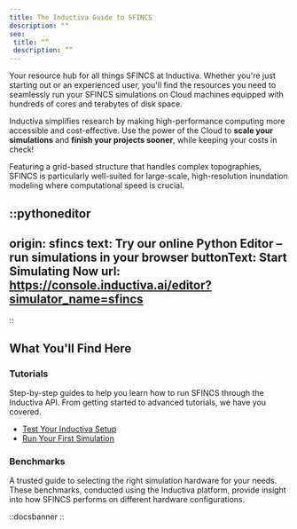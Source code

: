 ```yaml
---
title: The Inductiva Guide to SFINCS
description: ""
seo:
 title: “”
 description: “”
---
```


Your resource hub for all things SFINCS at Inductiva. Whether you're just starting out or an experienced user, you'll find the resources you need to seamlessly run your SFINCS simulations on Cloud machines equipped with hundreds of cores and terabytes of disk space.

Inductiva simplifies research by making high-performance computing more accessible and cost-effective. Use the power of the Cloud to **scale your simulations** and **finish your projects sooner**, while keeping your costs in check! 

Featuring a grid-based structure that handles complex topographies, SFINCS is particularly well-suited for large-scale, high-resolution inundation modeling
where computational speed is crucial.

::pythoneditor
---
origin: sfincs
text: Try our online Python Editor – run simulations in your browser
buttonText: Start Simulating Now
url: https://console.inductiva.ai/editor?simulator_name=sfincs
---
::


## What You'll Find Here

### Tutorials
Step-by-step guides to help you learn how to run SFINCS through the Inductiva API. From getting started to advanced tutorials, we have you covered.

- [Test Your Inductiva Setup](tutorials/setup-test)
- [Run Your First Simulation](tutorials/quick-start)

### Benchmarks
A trusted guide to selecting the right simulation hardware for your needs. These benchmarks, conducted using the Inductiva platform, provide insight into how SFINCS performs on different hardware configurations.

::docsbanner
::
